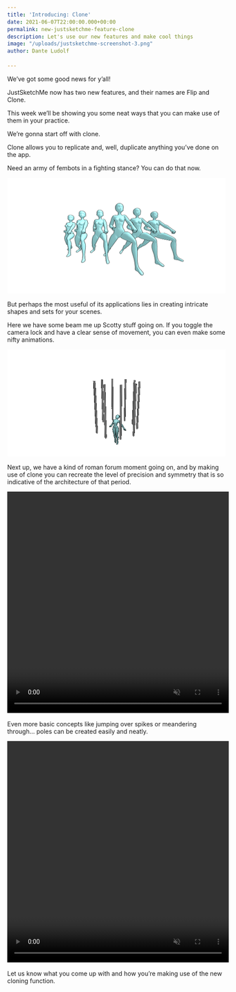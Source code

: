 ```yaml
---
title: 'Introducing: Clone'
date: 2021-06-07T22:00:00.000+00:00
permalink: new-justsketchme-feature-clone
description: Let's use our new features and make cool things
image: "/uploads/justsketchme-screenshot-3.png"
author: Dante Ludolf

---
```

We’ve got some good news for y’all!

JustSketchMe now has two new features, and their names are Flip and Clone.

This week we’ll be showing you some neat ways that you can make use of them in your practice.

We’re gonna start off with clone.

Clone allows you to replicate and, well, duplicate anything you’ve done on the app.

Need an army of fembots in a fighting stance? You can do that now.

![](/uploads/justsketchme-screenshot-5.png)

But perhaps the most useful of its applications lies in creating intricate shapes and sets for your scenes.

Here we have some beam me up Scotty stuff going on. If you toggle the camera lock and have a clear sense of movement, you can even make some nifty animations.

![](/uploads/new-gif-for-duplicate.gif)

Next up, we have a kind of roman forum moment going on, and by making use of clone you can recreate the level of precision and symmetry that is so indicative of the architecture of that period.

<video width="512" height="512" playsinline autoplay muted loop> <source src="/uploads/screen-recording-2021-06-08-at-08-34-35.mp4" type="video/mp4"> </video>

Even more basic concepts like jumping over spikes or meandering through… poles can be created easily and neatly.

<video width="512" height="512" playsinline autoplay muted loop> <source src="/uploads/screen-recording-2021-06-08-at-08-40-35.mov"> </video>

Let us know what you come up with and how you’re making use of the new cloning function.